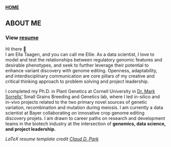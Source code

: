 **<span style="color: grey;"> [HOME](./index.md) </span>**

## ABOUT ME  

### **View [resume](./Taagen_resume.pdf)** 

Hi there 👋  
I am Ella Taagen, and you can call me Ellie. As a data scientist, I love to model and test the relationships between regulatory genomic features and desirable phenotypes, and seek to further leverage their potential to enhance variant discovery with genome editing. Openness, adaptability, and interdisciplinary communication are core pillars of my creative and critical thinking approach to problem solving and project leadership.    

I completed my Ph.D. in Plant Genetics at Cornell University in [Dr. Mark Sorrells’](https://plbrgen.cals.cornell.edu/people/mark-sorrells/) Small Grains Breeding and Genetics lab, where I led in-silico and in-vivo projects related to the two primary novel sources of genetic variation, recombination and mutation during meiosis. I am currently a data scientist at Bayer collaborating on innovative crop genome editing discovery projets. I am drawn to career paths on research and development teams in the biotech industry at the intersection of **genomics, data science, and project leadership.** 



 
*LaTeX resume template credit [Claud D. Park](https://github.com/posquit0/Awesome-CV)*
